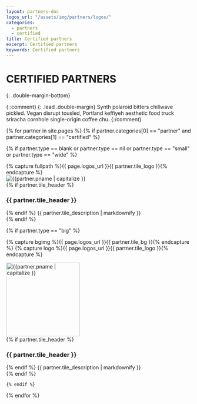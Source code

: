 ```yaml
---
layout: partners-doc
logos_url: "/assets/img/partners/logos/"
categories:
  - partners
  - certified
title: Certified partners
excerpt: Certified partners
keywords: Certified partners
---
```


# CERTIFIED PARTNERS
{: .double-margin-bottom}

{::comment}
{: .lead .double-margin}
Synth polaroid bitters chillwave pickled. Vegan disrupt tousled, Portland keffiyeh 
aesthetic food truck sriracha cornhole single-origin coffee chu.
{:/comment}

<div class="tiles-wrapper ">
{% for partner in site.pages %}
    {% if partner.categories[0] == "partner" and partner.categories[1] == "certified" %}


{% if partner.type == blank or partner.type == nil or partner.type == "small" or partner.type == "wide" %}
<div class="flipper col-xs-12 {% if partner.type == "wide" %} col-sm-12 col-md-12 {% else %} col-sm-6 col-md-6 {% endif %}  col-lg-4" >
    <div class="card">
        <div class="front">
            {% capture fullpath %}{{ page.logos_url }}{{ partner.tile_logo }}{% endcapture %}
            <div class="img-wrapper">
                <img src="{{fullpath}}" alt="{{partner.pname | capitalize }}">
            </div>
        </div>
        <div class="back">
            {% if partner.tile_header %}
            <h3>{{ partner.tile_header }}</h3>
            {% endif %}
            {{ partner.tile_description | markdownify }}
        </div>
    </div>
</div>
{% endif %}

{% if partner.type == "big" %}

{% capture bgimg %}{{ page.logos_url }}{{ partner.tile_bg }}{% endcapture %}
{% capture logo %}{{ page.logos_url }}{{ partner.tile_logo }}{% endcapture %}

<div class="big-tile col-xs-12 col-sm-12 col-md-12 col-lg-12" >
    <div class="content-box" style="background-image: url('{{bgimg}}');">
        <div class="logo-box col-sm-3 col-md-3 col-lg-3">
            <div class="img-wrapper ">
                <img src="{{logo}}" style="width:200px;" alt="{{partner.pname | capitalize }}">
            </div>
        </div>
        <div class="description col-sm-7 col-md-7 col-lg-7">
            {% if partner.tile_header %}
            <h3>{{ partner.tile_header }}</h3>
            {% endif %}
            {{ partner.tile_description | markdownify }}
        </div>
    </div>
</div>
{% endif %}

    {% endif %}
{% endfor %}
</div>